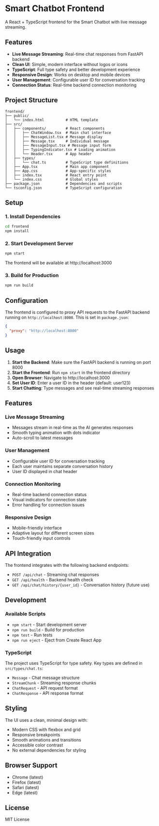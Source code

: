 # Smart Chatbot Frontend

A React + TypeScript frontend for the Smart Chatbot with live message streaming.

## Features

- **Live Message Streaming**: Real-time chat responses from FastAPI backend
- **Clean UI**: Simple, modern interface without logos or icons
- **TypeScript**: Full type safety and better development experience
- **Responsive Design**: Works on desktop and mobile devices
- **User Management**: Configurable user ID for conversation tracking
- **Connection Status**: Real-time backend connection monitoring

## Project Structure

```
frontend/
├── public/
│   └── index.html          # HTML template
├── src/
│   ├── components/         # React components
│   │   ├── ChatWindow.tsx  # Main chat interface
│   │   ├── MessageList.tsx # Message display
│   │   ├── Message.tsx     # Individual message
│   │   ├── MessageInput.tsx # Message input form
│   │   ├── TypingIndicator.tsx # Loading animation
│   │   └── Header.tsx      # App header
│   ├── types/
│   │   └── chat.ts         # TypeScript type definitions
│   ├── App.tsx             # Main app component
│   ├── App.css             # App-specific styles
│   ├── index.tsx           # React entry point
│   └── index.css           # Global styles
├── package.json            # Dependencies and scripts
└── tsconfig.json           # TypeScript configuration
```

## Setup

### 1. Install Dependencies

```bash
cd frontend
npm install
```

### 2. Start Development Server

```bash
npm start
```

The frontend will be available at http://localhost:3000

### 3. Build for Production

```bash
npm run build
```

## Configuration

The frontend is configured to proxy API requests to the FastAPI backend running on `http://localhost:8000`. This is set in `package.json`:

```json
{
  "proxy": "http://localhost:8000"
}
```

## Usage

1. **Start the Backend**: Make sure the FastAPI backend is running on port 8000
2. **Start the Frontend**: Run `npm start` in the frontend directory
3. **Open Browser**: Navigate to http://localhost:3000
4. **Set User ID**: Enter a user ID in the header (default: user123)
5. **Start Chatting**: Type messages and see real-time streaming responses

## Features

### Live Message Streaming
- Messages stream in real-time as the AI generates responses
- Smooth typing animation with dots indicator
- Auto-scroll to latest messages

### User Management
- Configurable user ID for conversation tracking
- Each user maintains separate conversation history
- User ID displayed in chat header

### Connection Monitoring
- Real-time backend connection status
- Visual indicators for connection state
- Error handling for connection issues

### Responsive Design
- Mobile-friendly interface
- Adaptive layout for different screen sizes
- Touch-friendly input controls

## API Integration

The frontend integrates with the following backend endpoints:

- `POST /api/chat` - Streaming chat responses
- `GET /api/health` - Backend health check
- `GET /api/chat/history/{user_id}` - Conversation history (future use)

## Development

### Available Scripts

- `npm start` - Start development server
- `npm run build` - Build for production
- `npm test` - Run tests
- `npm run eject` - Eject from Create React App

### TypeScript

The project uses TypeScript for type safety. Key types are defined in `src/types/chat.ts`:

- `Message` - Chat message structure
- `StreamChunk` - Streaming response chunks
- `ChatRequest` - API request format
- `ChatResponse` - API response format

## Styling

The UI uses a clean, minimal design with:

- Modern CSS with flexbox and grid
- Responsive breakpoints
- Smooth animations and transitions
- Accessible color contrast
- No external dependencies for styling

## Browser Support

- Chrome (latest)
- Firefox (latest)
- Safari (latest)
- Edge (latest)

## License

MIT License
